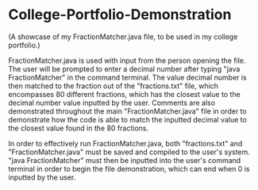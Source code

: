 # College-Portfolio-Demonstration
(A showcase of my FractionMatcher.java file, to be used in my college portfolio.)

FractionMatcher.java is used with input from the person opening the file. The user will be prompted to enter a decimal number after typing "java FractionMatcher" in the command terminal. The value decimal number is then matched to the fraction out of the "fractions.txt" file, which encompasses 80 different fractions, which has the closest value to the decimal number value inputted by the user. Comments are also demonstrated throughout the main "FractionMatcher.java" file in order to demonstrate how the code is able to match the inputted decimal value to the closest value found in the 80 fractions.

In order to effectively run FractionMatcher.java, both "fractions.txt" and "FractionMatcher.java" must be saved and compiled to the user's system. "java FractionMatcher" must then be inputted into the user's command terminal in order to begin the file demonstration, which can end when 0 is inputted by the user.
